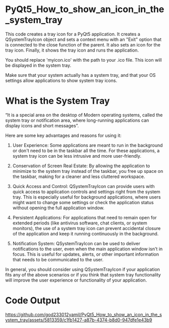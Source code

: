 # PyQt5_How_to_show_an_icon_in_the_system_tray
This code creates a tray icon for a PyQt5 application. It creates a QSystemTrayIcon object and sets a context menu with an "Exit" option that is connected to the close function of the parent. It also sets an icon for the tray icon. Finally, it shows the tray icon and runs the application.

You should replace 'myicon.ico' with the path to your .ico file. This icon will be displayed in the system tray.

Make sure that your system actually has a system tray, and that your OS settings allow applications to show system tray icons.

# What is the System Tray

“It is a special area on the desktop of Modern operating systems, called the system tray or notification area, where long-running applications can display icons and short messages”.

Here are some key advantages and reasons for using it:

1. User Experience: Some applications are meant to run in the background or don't need to be in the taskbar all the time. For these applications, a system tray icon can be less intrusive and more user-friendly.

2. Conservation of Screen Real Estate: By allowing the application to minimize to the system tray instead of the taskbar, you free up space on the taskbar, making for a cleaner and less cluttered workspace.

3. Quick Access and Control: QSystemTrayIcon can provide users with quick access to application controls and settings right from the system tray. This is especially useful for background applications, where users might want to change some settings or check the application status without opening the full application window.

4. Persistent Applications: For applications that need to remain open for extended periods (like antivirus software, chat clients, or system monitors), the use of a system tray icon can prevent accidental closure of the application and keep it running continuously in the background.

5. Notification System: QSystemTrayIcon can be used to deliver notifications to the user, even when the main application window isn't in focus. This is useful for updates, alerts, or other important information that needs to be communicated to the user.

In general, you should consider using QSystemTrayIcon if your application fits any of the above scenarios or if you think that system tray functionality will improve the user experience or functionality of your application.

# Code Output
https://github.com/god233012yamil/PyQt5_How_to_show_an_icon_in_the_system_tray/assets/5813359/c1fb1427-a87b-4374-b8d0-947dfe1e43b9





